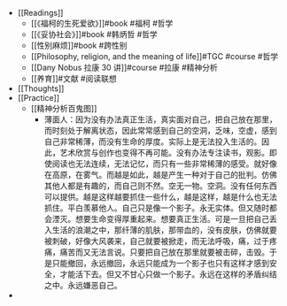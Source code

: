 - [[Readings]]
	- [[《福柯的生死爱欲》]]#book #福柯 #哲学
	- [[《妥协社会》]]#book #韩炳哲 #哲学
	- [[性别麻烦]]#book #跨性别
	- [[Philosophy, religion, and the meaning of life]]#TGC #course #哲学
	- [[Dany Nobus 拉康 30 讲]]#course #拉康 #精神分析
	- [[养育]]#文献 #阅读联想
- [[Thoughts]]
- [[Practice]]
	- [[精神分析百鬼图]]
		- 薄面人：因为没有办法真正生活，真实面对自己，把自己放在那里，而时刻处于解离状态，因此常常感到自己的空洞，乏味，空虚，感到自己非常稀薄，而没有生命的厚度。实际上是无法投入生活的。因此，艺术欣赏与创作也变得不再可能。没有办法专注读书，观影。即使阅读也无法连续，无法记忆，而只有一些非常稀薄的感受。就好像在高原，在雾气。而越是如此，越是产生一种对于自己的批判。仿佛其他人都是有趣的，而自己则不然。空无一物。空洞。没有任何东西可以提供。越是这样越要抓住一些什么，越是这样，越是什么也无法抓住。平白羡慕他人。自己只是像一个影子。永无实体。但又随时都会湮灭。想要生命变得厚重起来。想要真正生活。可是一旦把自己丢入生活的浪潮之中，那纤薄的肌肤，那带血的，没有皮肤，仿佛就要被刺破，好像大风袭来，自己就要被掀走，而无法呼吸，痛，过于疼痛，痛苦而又无法言说。只要把自己放在那里就要被击碎，击毁。于是只能撤回，永远撤回，永远只能成为一个影子也只有这样才感到安全，才能活下去。但又不甘心只做一个影子。永远在这样的矛盾纠结之中。永远嫌恶自己。
-